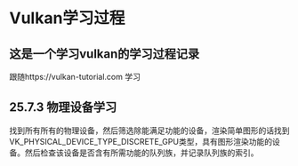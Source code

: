 # Vulkan学习过程
## 这是一个学习vulkan的学习过程记录
跟随https://vulkan-tutorial.com 学习
## 25.7.3 物理设备学习
找到所有所有的物理设备，然后筛选除能满足功能的设备，渲染简单图形的话找到VK_PHYSICAL_DEVICE_TYPE_DISCRETE_GPU类型，具有图形渲染功能的设备。然后检查该设备是否含有所需功能的队列族，并记录队列族的索引。
